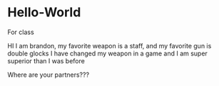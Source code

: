 # Hello-World
For class

HI 
I am brandon, my favorite weapon is a staff, and my favorite gun is double glocks
I have changed my weapon in a game and I am super superior than I was before

Where are your partners???
